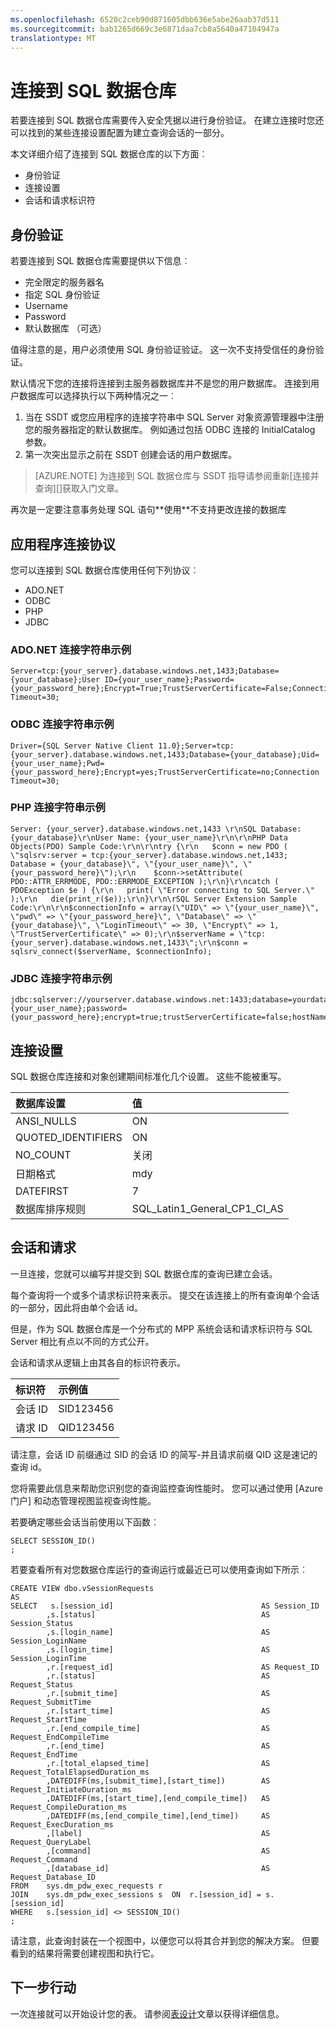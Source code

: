 ```yaml
---
ms.openlocfilehash: 6520c2ceb90d871605dbb636e5abe26aab37d511
ms.sourcegitcommit: bab1265d669c3e6871daa7cb8a5640a47104947a
translationtype: MT
---
```

<properties
   pageTitle="连接到 SQL 数据仓库 |Microsoft Azure"
   description="用于连接到 SQL 数据仓库开发解决方案的提示。"
   services="sql-data-warehouse"
   documentationCenter="NA"
   authors="jrowlandjones"
   manager="barbkess"
   editor=""/>

<tags
   ms.service="sql-data-warehouse"
   ms.devlang="NA"
   ms.topic="article"
   ms.tgt_pltfrm="NA"
   ms.workload="data-services"
   ms.date="06/26/2015"
   ms.author="JRJ@BigBangData.co.uk;barbkess"/>

# 连接到 SQL 数据仓库 
若要连接到 SQL 数据仓库需要传入安全凭据以进行身份验证。 在建立连接时您还可以找到的某些连接设置配置为建立查询会话的一部分。

本文详细介绍了连接到 SQL 数据仓库的以下方面︰

- 身份验证
- 连接设置
- 会话和请求标识符


## 身份验证
若要连接到 SQL 数据仓库需要提供以下信息︰

- 完全限定的服务器名 
- 指定 SQL 身份验证
- Username 
- Password
- 默认数据库 （可选）

值得注意的是，用户必须使用 SQL 身份验证验证。 这一次不支持受信任的身份验证。

默认情况下您的连接将连接到主服务器数据库并不是您的用户数据库。 连接到用户数据库可以选择执行以下两种情况之一︰

1. 当在 SSDT 或您应用程序的连接字符串中 SQL Server 对象资源管理器中注册您的服务器指定的默认数据库。 例如通过包括 ODBC 连接的 InitialCatalog 参数。
2. 第一次突出显示之前在 SSDT 创建会话的用户数据库。

> [AZURE.NOTE] 为连接到 SQL 数据仓库与 SSDT 指导请参阅重新[连接并查询][]获取入门文章。 

再次是一定要注意事务处理 SQL 语句**使用<your DB>**不支持更改连接的数据库 

## 应用程序连接协议
您可以连接到 SQL 数据仓库使用任何下列协议︰

- ADO.NET
- ODBC
- PHP
- JDBC

### ADO.NET 连接字符串示例

```
Server=tcp:{your_server}.database.windows.net,1433;Database={your_database};User ID={your_user_name};Password={your_password_here};Encrypt=True;TrustServerCertificate=False;Connection Timeout=30;
```

### ODBC 连接字符串示例

```
Driver={SQL Server Native Client 11.0};Server=tcp:{your_server}.database.windows.net,1433;Database={your_database};Uid={your_user_name};Pwd={your_password_here};Encrypt=yes;TrustServerCertificate=no;Connection Timeout=30;
```

### PHP 连接字符串示例

```
Server: {your_server}.database.windows.net,1433 \r\nSQL Database: {your_database}\r\nUser Name: {your_user_name}\r\n\r\nPHP Data Objects(PDO) Sample Code:\r\n\r\ntry {\r\n   $conn = new PDO ( \"sqlsrv:server = tcp:{your_server}.database.windows.net,1433; Database = {your_database}\", \"{your_user_name}\", \"{your_password_here}\");\r\n    $conn->setAttribute( PDO::ATTR_ERRMODE, PDO::ERRMODE_EXCEPTION );\r\n}\r\ncatch ( PDOException $e ) {\r\n   print( \"Error connecting to SQL Server.\" );\r\n   die(print_r($e));\r\n}\r\n\rSQL Server Extension Sample Code:\r\n\r\n$connectionInfo = array(\"UID\" => \"{your_user_name}\", \"pwd\" => \"{your_password_here}\", \"Database\" => \"{your_database}\", \"LoginTimeout\" => 30, \"Encrypt\" => 1, \"TrustServerCertificate\" => 0);\r\n$serverName = \"tcp:{your_server}.database.windows.net,1433\";\r\n$conn = sqlsrv_connect($serverName, $connectionInfo);
```

### JDBC 连接字符串示例

```
jdbc:sqlserver://yourserver.database.windows.net:1433;database=yourdatabase;user={your_user_name};password={your_password_here};encrypt=true;trustServerCertificate=false;hostNameInCertificate=*.database.windows.net;loginTimeout=30;
```

## 连接设置
SQL 数据仓库连接和对象创建期间标准化几个设置。 这些不能被重写。

| 数据库设置   | 值                        |
| :----------------- | :--------------------------- |
| ANSI_NULLS         | ON                           |
| QUOTED_IDENTIFIERS | ON                           |
| NO_COUNT           | 关闭                          |
| 日期格式         | mdy                          |
| DATEFIRST          | 7                            |
| 数据库排序规则 | SQL_Latin1_General_CP1_CI_AS |

## 会话和请求
一旦连接，您就可以编写并提交到 SQL 数据仓库的查询已建立会话。

每个查询将一个或多个请求标识符来表示。 提交在该连接上的所有查询单个会话的一部分，因此将由单个会话 id。

但是，作为 SQL 数据仓库是一个分布式的 MPP 系统会话和请求标识符与 SQL Server 相比有点以不同的方式公开。 

会话和请求从逻辑上由其各自的标识符表示。
    
| 标识符 | 示例值 |
| :--------- | :------------ |
| 会话 ID | SID123456     |
| 请求 ID | QID123456     |

请注意，会话 ID 前缀通过 SID 的会话 ID 的简写-并且请求前缀 QID 这是速记的查询 id。

您将需要此信息来帮助您识别您的查询监控查询性能时。 您可以通过使用 [Azure 门户] 和动态管理视图监视查询性能。

若要确定哪些会话当前使用以下函数︰

```
SELECT SESSION_ID()
;
```

若要查看所有对您数据仓库运行的查询运行或最近已可以使用查询如下所示︰

```
CREATE VIEW dbo.vSessionRequests
AS
SELECT   s.[session_id]                                 AS Session_ID
        ,s.[status]                                     AS Session_Status
        ,s.[login_name]                                 AS Session_LoginName
        ,s.[login_time]                                 AS Session_LoginTime
        ,r.[request_id]                                 AS Request_ID
        ,r.[status]                                     AS Request_Status
        ,r.[submit_time]                                AS Request_SubmitTime
        ,r.[start_time]                                 AS Request_StartTime
        ,r.[end_compile_time]                           AS Request_EndCompileTime
        ,r.[end_time]                                   AS Request_EndTime
        ,r.[total_elapsed_time]                         AS Request_TotalElapsedDuration_ms
        ,DATEDIFF(ms,[submit_time],[start_time])        AS Request_InitiateDuration_ms
        ,DATEDIFF(ms,[start_time],[end_compile_time])   AS Request_CompileDuration_ms
        ,DATEDIFF(ms,[end_compile_time],[end_time])     AS Request_ExecDuration_ms
        ,[label]                                        AS Request_QueryLabel
        ,[command]                                      AS Request_Command
        ,[database_id]                                  AS Request_Database_ID
FROM    sys.dm_pdw_exec_requests r
JOIN    sys.dm_pdw_exec_sessions s  ON  r.[session_id] = s.[session_id]
WHERE   s.[session_id] <> SESSION_ID()
;
```

请注意，此查询封装在一个视图中，以便您可以将其合并到您的解决方案。 但要看到的结果将需要创建视图和执行它。

## 下一步行动
一次连接就可以开始设计您的表。 请参阅[表设计]文章以获得详细信息。

<!--Image references-->

<!--Azure.com references-->
[连接和查询]: sql-data-warehouse-connect-query.md
[表设计]: sql-data-warehouse-develop-table-design.md

<!--MSDN references-->

<!--Other references-->
